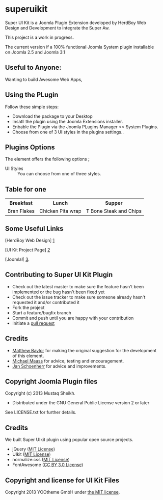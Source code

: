 superuikit
==========

Super UI Kit is a Joomla Plugin Extension developed by HerdBoy Web Design and Development to integrate the Super Aw.

This project is a work in progress. 

The current version if a 100% functional Joomla System plugin installable on Joomla 2.5 and Joomla 3.1


Useful to Anyone:
----------------

Wanting to build Awesome Web Apps,

Using the PLugin
-----------------

Follow these simple steps:

* Download the package to your Desktop
* Insatll the plugin using the Joomla Extensions installer.
* Enbable the Plugin via the Joomla PLugins Manager  >>  System Plugins.
* Choose from one of 3 UI styles in the plugins settings..


Plugins Options
---------------

The element offers the following options ;

<dl>
  <dt>UI Styles</dt>
  <dd>You can choose from one of three styles.</dd>
</dl>

Table for one
-------------

<table>
  <tr>
    <th>Breakfast</th><th>Lunch</th><th>Supper</th>
  </tr>
  <tr>
    <td>Bran Flakes</td><td>Chicken Pita wrap</td><td>T Bone Steak and Chips</td>
  </tr>
</table>

Some Useful Links
--------------------

[HerdBoy Web Design] [1]

[UI Kit Project Page] [2]

[Joomla!] [3].

  [1]: http://herdboy.com/        "HerdBoy Web Design"
  [2]: http://www.getuikit.com/  "UI Kit Project Page"
  [3]: http://joomla.org/    "Joomla!"
  
Contributing to Super UI Kit Plugin
-----------------------------------------

* Check out the latest master to make sure the feature hasn't been implemented or the bug hasn't been fixed yet
* Check out the issue tracker to make sure someone already hasn't requested it and/or contributed it
* Fork the project
* Start a feature/bugfix branch
* Commit and push until you are happy with your contribution
* Initiate a [pull request](https://help.github.com/articles/using-pull-requests)

Credits
-------

* [Matthew Baylor](https://github.com/natselection) for making the original suggestion for the development of this element.
* [Michael Maass](https://github.com/michaelmaass) for advice, testing and encouragement.
* [Jan Schoenherr](https://github.com/janschoenherr) for advice and improvements.


Copyright Joomla Plugin files
-----------------------------

Copyright (c) 2013 Mustaq Sheikh.

* Distributed under the GNU General Public License version 2 or later

See LICENSE.txt for further details. 

## Credits

We built Super UIkit plugin using popular open source projects.

* jQuery ([MIT License](http://opensource.org/licenses/MIT))
* UIkit ([MIT License](https://github.com/uikit/uikit))
* normalize.css ([MIT License](http://opensource.org/licenses/MIT))
* FontAwesome ([CC BY 3.0 License](http://creativecommons.org/licenses/by/3.0/))

## Copyright and license for UI Kit Files

Copyright 2013 YOOtheme GmbH under [the MIT license](LICENSE.md).
